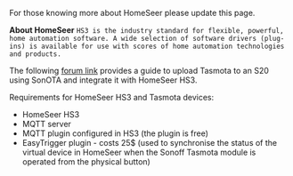 For those knowing more about HomeSeer please update this page.

**About HomeSeer**
``
HS3 is the industry standard for flexible, powerful, home automation software. A wide selection of software drivers (plug-ins) is available for use with scores of home automation technologies and products.
``

The following [forum link](https://forums.homeseer.com/showpost.php?p=1335412&postcount=60) provides a guide to upload Tasmota to an S20 using SonOTA and integrate it with HomeSeer HS3.

Requirements for HomeSeer HS3 and Tasmota devices:
* HomeSeer HS3 
* MQTT server
* MQTT plugin configured in HS3 (the plugin is free)
* EasyTrigger plugin - costs 25$ (used to synchronise the status of the virtual device in HomeSeer when the Sonoff Tasmota module is operated from the physical button)